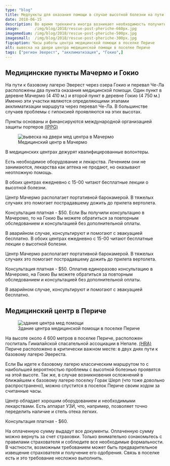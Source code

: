 ```yaml
---
type: "blog"
title: Медпункты для оказания помощи в случае высотной болезни на пути к Эверест
date: 2018-06-15
description: Во время треккинга иногда возникает необходимость получить квалифицированную медицинскую помощь из за проблем связанных с  высотой. В регионе Эверест уже давно работают центры оказания помощи, специализирующиеся на вопросах высотной адаптации. В них можно получить консультацию или неотложную помощь в случае горной болезни.
image:       /img/blog/2018/rescue-post-pheriche-660px.jpg
imagemedium: /img/blog/2018/rescue-post-pheriche-500px.jpg
imagesmall:  /img/blog/2018/rescue-post-pheriche-300px.jpg
figcaption: Часы работы центра медицинской помощи в поселке Периче
alt: вывеска на двери центра медицинской помощи в поселке Периче
tags: ["регион Эверест", "акклиматизация", "Гокио",]
---
```



## Медицинские пункты Мачермо и Гокио

На пути к базовому лагерю Эверест через озера Гокио и перевал Че-Ла расположены два пункта оказания медицинской помощи.
Один пункт в деревне Мачермо (4 410 м.) и второй пункт в деревне Гокио (4 750 м.) 
Именно эти участки являются определяющими этапами акклиматизации маршрута через перевал Че-Ла. В большинстве случаев проблемы с гипоксией проявляются на этих высотах.

Пункты основаны и финансируются  международной организацией защиты портеров [(IPPG)](http://www.ippg.net/)

<figure class="pv3 mw6 center">
<picture>
<source media="(min-width: 80em)" srcset="/img/blog/2018/machermo-rescue-posti-660px.jpg">
<source media="(min-width: 30em)" srcset="/img/blog/2018/machermo-rescue-posti-660px.jpg">
<source media="(min-width: 20em)" srcset="/img/blog/2018/machermo-rescue-posti-300px.jpg">
                                <img src="/img/blog/2018/machermo-rescue-posti-660px.jpg" 
alt="вывеска на двери мед центра в Мачермо" 
class="br1 w-100"/>
</picture>
<figcaption class="f6 grey-3 tc">Медицинский центр в Мачермо</figcaption>
</figure>

В медицинских центрах дежурят квалифицированные волонтеры. 

Есть необходимое оборудование и лекарства. Лечением они не занимаются, лекарства как аптека не продают, но оказывают неотложную помощь. 

В обоих центрах ежедневно с 15-00 читают бесплатные лекции о высотной болезни.

Центр Мачермо располагает портативной барокамерой. В тяжелых случаях это помогает пострадавшему дожить до прилета вертолета.

Консультация платная - $50. Если Вы получили консультацию в Мачеромо, то на Гокио Вы можете обратиться за повторным обследованием и консультацией без дополнительной оплаты.

В аварийном случае, консультируют и помогают с эвакуацией бесплатно.
В обоих центрах ежедневно с 15-00 читают бесплатные лекции о высотной болезни.

Центр Мачермо располагает портативной барокамерой. В тяжелых случаях это помогает пострадавшему дожить до прилета вертолета.

Консультация платная - $50. Оплатив единоразово консультацию в Мачеромо, на Гокио Вы можете обратиться за повторным обследованием и консультацией без дополнительной оплаты.

В аварийном случае, консультируют и помогают с эвакуацией бесплатно.

## Медицинский центр в Периче
<figure class="pv3 mw6 center">
<picture>
<source media="(min-width: 80em)" srcset="/img/blog/2018/pheriche-aid-post-660px.jpg">
<source media="(min-width: 30em)" srcset="/img/blog/2018/pheriche-aid-post-500px.jpg">
<source media="(min-width:  1em)" srcset="/img/blog/2018/pheriche-aid-post-300px.jpg">
                                <img src="/img/blog/2018/pheriche-aid-post-660px.jpg" 
alt="здание центра мед помощи" 
class="br1 w-100"/>
</picture>
<figcaption class="f6 grey-3 tc">Здание центра медицинской помощи в поселке Периче</figcaption>
</figure>

На высоте около 4 600 метров в поселке Периче, расположен госпиталь Гималайской спасательной ассоциации в Непале. [(HRA)]( https://himalayanrescue.org/)
Периче расположено в критически важном месте: в двух днях пути к базовому лагерю Эвереста.

Если Вы идете к базовому лагерю классическим маршрутом то с наибольшей вероятностью проблемы с высотной болезнью проявятся на этой высоте. Так же, в случае возникновения осложнений в ближайшем к базовому лагерю поселку Горак Шерп (что тоже довольно распространено), можно спустится в поселок Периче своим ходом за считанные часы.

Центр обладает хорошим оборудованием и необходимыми лекарствами. 
Есть аппарат УЗИ, что, например, позволяет точно переделить наличие и степь отека легких.

Консультация платная - $60. 

На оплаченную сумму выдадут все документы. Оплаченную сумму можно вернуть за счет страховки. 
Только внимательно ознакомьтесь с правилами страхователя и соблюдите все необходимые формальности. В частности, возможным требованием может быть предварительное извещение страхователя и получение его одобрения. Связь в поселке есть и это требование несложно выполнить.
